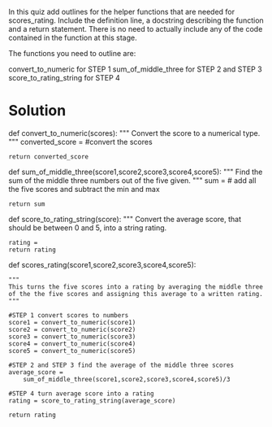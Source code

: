 In this quiz add outlines for the helper functions that are needed for scores_rating. Include the definition line, a docstring describing the function and a return statement. 
There is no need to actually include any of the code contained in the function at this stage.

The functions you need to outline are:

convert_to_numeric for STEP 1
sum_of_middle_three for STEP 2 and STEP 3
score_to_rating_string for STEP 4

# Solution

def convert_to_numeric(scores):
    """
    Convert the score to a numerical type.
    """
    converted_score = #convert the scores

    return converted_score

def sum_of_middle_three(score1,score2,score3,score4,score5):
    """
    Find the sum of the middle three numbers out of the five given.
    """
    sum = # add all the five scores and subtract the min and max

    return sum

def score_to_rating_string(score):
    """
    Convert the average score, that should be between 0 and 5, into a string rating.

    rating = 
    return rating

def scores_rating(score1,score2,score3,score4,score5):

    """
    This turns the five scores into a rating by averaging the middle three of the the five scores and assigning this average to a written rating.
    """

    #STEP 1 convert scores to numbers
    score1 = convert_to_numeric(score1)
    score2 = convert_to_numeric(score2)
    score3 = convert_to_numeric(score3)
    score4 = convert_to_numeric(score4)
    score5 = convert_to_numeric(score5)

    #STEP 2 and STEP 3 find the average of the middle three scores
    average_score =     
        sum_of_middle_three(score1,score2,score3,score4,score5)/3

    #STEP 4 turn average score into a rating
    rating = score_to_rating_string(average_score)

    return rating
